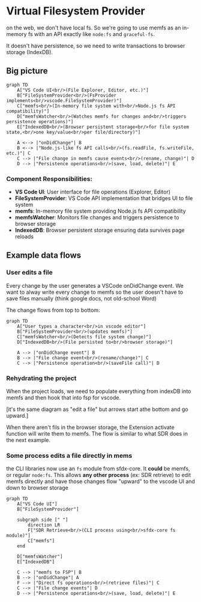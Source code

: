 # Virtual Filesystem Provider

on the web, we don't have local fs. So we're going to use memfs as an in-memory fs with an API exactly like `node:fs` and `graceful-fs`.

It doesn't have persistence, so we need to write transactions to browser storage (IndexDB).

## Big picture

```mermaid
graph TD
    A["VS Code UI<br/>(File Explorer, Editor, etc.)"]
    B["FileSystemProvider<br/>(FsProvider implements<br/>vscode.FileSystemProvider)"]
    C["memfs<br/>(In-memory file system with<br/>Node.js fs API compatibility)"]
    D["memfsWatcher<br/>(Watches memfs for changes and<br/>triggers persistence operations)"]
    E["IndexedDB<br/>(Browser persistent storage<br/>for file system state,<br/>one key/value<br/>per file/directory)"]

    A <--> |"onDidChange"| B
    B <--> |"Node.js-like fs API calls<br/>(fs.readFile, fs.writeFile, etc.)"| C
    C --> |"File change in memfs cause events<br/>(rename, change)"| D
    D --> |"Persistence operations<br/>(save, load, delete)"| E
```

### Component Responsibilities:

- **VS Code UI**: User interface for file operations (Explorer, Editor)
- **FileSystemProvider**: VS Code API implementation that bridges UI to file system
- **memfs**: In-memory file system providing Node.js fs API compatibility
- **memfsWatcher**: Monitors file changes and triggers persistence to browser storage
- **IndexedDB**: Browser persistent storage ensuring data survives page reloads

## Example data flows

### User edits a file

Every change by the user generates a VSCode onDidChange event. We want to alway write every change to memfs so the user doesn't have to save files manually (think google docs, not old-school Word)

The change flows from top to bottom:

```mermaid
graph TD
    A["User types a character<br/>in vscode editor"]
    B["FileSystemProvider<br/>(updates memfs)"]
    C["memfsWatcher<br/>(Detects file system change)"]
    D["IndexedDB<br/>(File persisted to<br/>browser storage)"]

    A --> |"onDidChange event"| B
    B --> |"File change event<br/>(rename/change)"| C
    C --> |"Persistence operation<br/>(saveFile call)"| D
```

### Rehydrating the project

When the project loads, we need to populate everything from indexDB into memfs and then hook that into fsp for vscode.

[it's the same diagram as "edit a file" but arrows start athe bottom and go upward.]

When there aren't fils in the browser storage, the Extension activate function will write them to memfs. The flow is similar to what SDR does in the next example.

### Some process edits a file directly in mems

the CLI libraries now use an `fs` module from sfdx-core. It **could** be memfs, or regular `node:fs`. This allows **any other process** (ex: SDR retrieve) to edit memfs directly and have those changes flow "upward" to the vscode UI and down to browser storage

```mermaid
graph TD
    A["VS Code UI"]
    B["FileSystemProvider"]

    subgraph side [" "]
        direction LR
        F["SDR Retrieve<br/>(CLI process using<br/>sfdx-core fs module)"]
        C["memfs"]
    end

    D["memfsWatcher"]
    E["IndexedDB"]

    C --> |"memfs to FSP"| B
    B --> |"onDidChange"| A
    F --> |"Direct fs operations<br/>(retrieve files)"| C
    C --> |"File change events"| D
    D --> |"Persistence operations<br/>(save, load, delete)"| E
```

